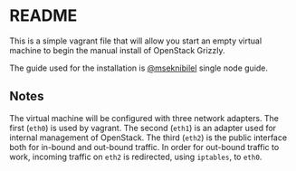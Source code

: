 # README

This is a simple vagrant file that will allow you start an empty virtual machine to begin the manual install of OpenStack Grizzly. 

The guide used for the installation is [@mseknibilel](https://github.com/mseknibilel/OpenStack-Grizzly-Install-Guide/blob/OVS_SingleNode/OpenStack_Grizzly_Install_Guide.rst) single node guide.

## Notes
The virtual machine will be configured with three network adapters. The first (`eth0`) is used by vagrant. The second (`eth1`) is an adapter used for internal management of OpenStack. The third (`eth2`) is the public interface both for in-bound and out-bound traffic. In order for out-bound traffic to work, incoming traffic on `eth2` is redirected, using `iptables`, to `eth0`. 